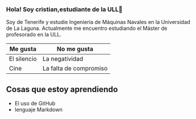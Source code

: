 ### Hola! Soy cristian,estudiante de la ULL👋
Soy de Tenerife y estudie Ingenieria de Máquinas Navales  en la Universidad de La Laguna. Actualmente me encuentro estudiando el Máster de profesorado en la ULL.

Me gusta   |No me gusta
----------|-----------
El silencio|La negatividad
Cine|La falta de compromiso

##   Cosas que estoy aprendiendo
- El uso de GitHub
- lenguaje Markdown



<!--
**CristianRA-1989/CristianRA-1989** is a ✨ _special_ ✨ repository because its `README.md` (this file) appears on your GitHub profile.

Here are some ideas to get you started:

- 🔭 I’m currently working on ...
- 🌱 I’m currently learning ...
- 👯 I’m looking to collaborate on ...
- 🤔 I’m looking for help with ...
- 💬 Ask me about ...
- 📫 How to reach me: ...
- 😄 Pronouns: ...
- ⚡ Fun fact: ...
-->


